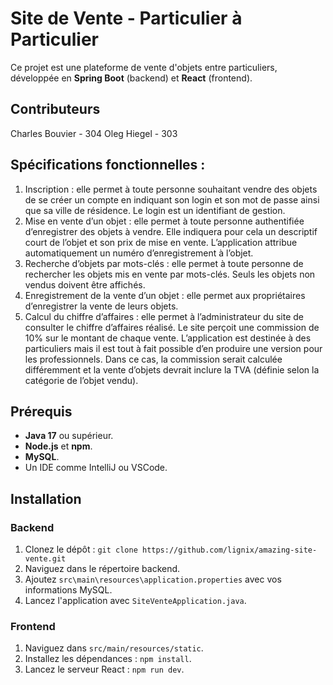 # Site de Vente - Particulier à Particulier

Ce projet est une plateforme de vente d'objets entre particuliers, développée en **Spring Boot** (backend) et **React** (frontend).

## Contributeurs

Charles Bouvier - 304
Oleg Hiegel - 303

## Spécifications fonctionnelles :
1. Inscription : elle permet à toute personne souhaitant vendre des objets de se créer un compte en
indiquant son login et son mot de passe ainsi que sa ville de résidence. Le login est un identifiant
de gestion.
2. Mise en vente d’un objet : elle permet à toute personne authentifiée d’enregistrer des objets à
vendre. Elle indiquera pour cela un descriptif court de l’objet et son prix de mise en vente.
L’application attribue automatiquement un numéro d’enregistrement à l’objet.
3. Recherche d’objets par mots-clés : elle permet à toute personne de rechercher les objets mis en
vente par mots-clés. Seuls les objets non vendus doivent être affichés.
4. Enregistrement de la vente d’un objet : elle permet aux propriétaires d’enregistrer la vente de
leurs objets.
5. Calcul du chiffre d’affaires : elle permet à l’administrateur du site de consulter le chiffre d’affaires
réalisé. Le site perçoit une commission de 10% sur le montant de chaque vente.
L’application est destinée à des particuliers mais il est tout à fait possible d’en produire une version
pour les professionnels. Dans ce cas, la commission serait calculée différemment et la vente d’objets
devrait inclure la TVA (définie selon la catégorie de l’objet vendu).

## Prérequis

- **Java 17** ou supérieur.
- **Node.js** et **npm**.
- **MySQL**.
- Un IDE comme IntelliJ ou VSCode.

## Installation

### Backend
1. Clonez le dépôt : `git clone https://github.com/lignix/amazing-site-vente.git`
2. Naviguez dans le répertoire backend.
3. Ajoutez `src\main\resources\application.properties` avec vos informations MySQL.
4. Lancez l'application avec `SiteVenteApplication.java`.

### Frontend
1. Naviguez dans `src/main/resources/static`.
2. Installez les dépendances : `npm install`.
3. Lancez le serveur React : `npm run dev`.